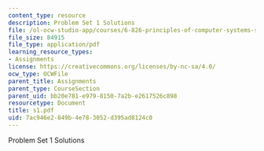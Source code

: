 ```yaml
---
content_type: resource
description: Problem Set 1 Solutions
file: /ol-ocw-studio-app/courses/6-826-principles-of-computer-systems-spring-2002/7ac946e2849b4e783052d395ad8124c0_s1.pdf
file_size: 84915
file_type: application/pdf
learning_resource_types:
- Assignments
license: https://creativecommons.org/licenses/by-nc-sa/4.0/
ocw_type: OCWFile
parent_title: Assignments
parent_type: CourseSection
parent_uid: bb20e781-e979-8150-7a2b-e2617526c898
resourcetype: Document
title: s1.pdf
uid: 7ac946e2-849b-4e78-3052-d395ad8124c0
---
```

Problem Set 1 Solutions